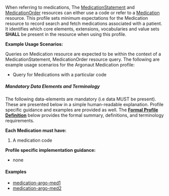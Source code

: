 When referring to medications, The [MedicationStatement] and [MedicationOrder] resources can either use a code or refer to a [Medication] resource.  This profile sets minimum expectations for the Medication resource to record search and fetch medications associated with a patient. It identifies which core elements, extensions, vocabularies and value sets **SHALL** be present in the resource when using this profile.

**Example Usage Scenarios:**

Queries on Medication resource are expected to be within the context of
a MedicationStatement,  MedicationOrder resource query. The following are
example usage scenarios for the Argonaut Medication profile:

-   Query for Medications with a particular code

##### Mandatory Data Elements and Terminology


The following data-elements are mandatory (i.e data MUST be present). These are presented below in a simple human-readable explanation.  Profile specific guidance and examples are provided as well.  The [**Formal Profile Definition**](#profile) below provides the  formal summary, definitions, and  terminology requirements.  

**Each Medication must have:**

1.  A medication code


**Profile specific implementation guidance:**

* none

#### Examples

- [medication-argo-med1](medication-argo-med1.html)
- [medication-argo-med2](medication-argo-med2.html)

[MedicationStatement]: http://hl7.org/fhir/medicationstatement.html
 [MedicationOrder]: http://hl7.org/fhir/medicationorder.html
 [Medication]: http://hl7.org/fhir/medication.html
